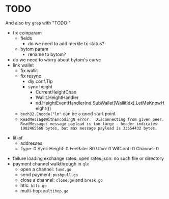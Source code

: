 # TODO

And also try `grep` with "TODO:"

+ fix coinparam
    * fields
        - do we need to add merkle tx status? 
    * bytom param
        - rename to bytom?
+ do we need to worry about bytom's curve
+ link wallet
    + fix wallit
    * fix resync
        - diy conf.Tip
        - sync height
            + CurrentHeightChan
            + Wallit.HeightHandler
            + nd.HeightEventHandler(nd.SubWallet[WallitIdx].LetMeKnowHeight())
    + `bech32.Encode("ln"` can be a good start point
    + `ReadMessageWithEncodingN error.  Disconnecting from given peer. ReadMessage: message payload is too large - header indicates 1902465568 bytes, but max message payload is 33554432 bytes.`
- lit-af
    + addresses
    + Type: 0   Sync Height: 0  FeeRate: 80 Utxo: 0 WitConf: 0 Channel: 0
+ failure loading exchange rates: open rates.json: no such file or directory
+ payment channel walkthrough in `qln`
    * open a channel: `fund.go`
    * send payment: `pushpull.go`
    * close a channel: `close.go` and `break.go`
    * htlc: `htlc.go`
    * multi-hop: `multihop.go`

